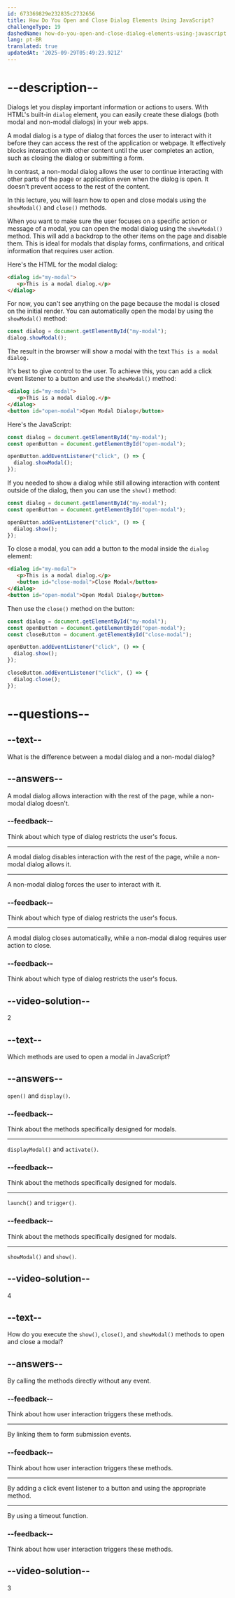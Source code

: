 ```yaml
---
id: 673369829e232835c2732656
title: How Do You Open and Close Dialog Elements Using JavaScript?
challengeType: 19
dashedName: how-do-you-open-and-close-dialog-elements-using-javascript
lang: pt-BR
translated: true
updatedAt: '2025-09-29T05:49:23.921Z'
---
```


# --description--

Dialogs let you display important information or actions to users. With HTML's built-in `dialog` element, you can easily create these dialogs (both modal and non-modal dialogs) in your web apps.

A modal dialog is a type of dialog that forces the user to interact with it before they can access the rest of the application or webpage. It effectively blocks interaction with other content until the user completes an action, such as closing the dialog or submitting a form.

In contrast, a non-modal dialog allows the user to continue interacting with other parts of the page or application even when the dialog is open. It doesn't prevent access to the rest of the content.

In this lecture, you will learn how to open and close modals using the `showModal()` and `close()` methods.

When you want to make sure the user focuses on a specific action or message of a modal, you can open the modal dialog using the `showModal()` method. This will add a backdrop to the other items on the page and disable them. This is ideal for modals that display forms, confirmations, and critical information that requires user action. 

Here's the HTML for the modal dialog:

```html
<dialog id="my-modal">
   <p>This is a modal dialog.</p>
</dialog>
```

For now, you can't see anything on the page because the modal is closed on the initial render. You can automatically open the modal by using the `showModal()` method:

```js
const dialog = document.getElementById("my-modal");
dialog.showModal();
```

The result in the browser will show a modal with the text `This is a modal dialog.`

It's best to give control to the user. To achieve this, you can add a click event listener to a button and use the `showModal()` method:

```html
<dialog id="my-modal">
   <p>This is a modal dialog.</p>
</dialog>
<button id="open-modal">Open Modal Dialog</button>
```

Here's the JavaScript:

```js
const dialog = document.getElementById("my-modal");
const openButton = document.getElementById("open-modal");

openButton.addEventListener("click", () => {
  dialog.showModal();
});
```

If you needed to show a dialog while still allowing interaction with content outside of the dialog, then you can use the `show()` method:

```js
const dialog = document.getElementById("my-modal");
const openButton = document.getElementById("open-modal");

openButton.addEventListener("click", () => {
  dialog.show();
});
```

To close a modal, you can add a button to the modal inside the `dialog` element:

```html
<dialog id="my-modal">
   <p>This is a modal dialog.</p>
   <button id="close-modal">Close Modal</button>
</dialog>
<button id="open-modal">Open Modal Dialog</button>
```

Then use the `close()` method on the button:

```js
const dialog = document.getElementById("my-modal");
const openButton = document.getElementById("open-modal");
const closeButton = document.getElementById("close-modal");

openButton.addEventListener("click", () => {
  dialog.show();
});

closeButton.addEventListener("click", () => {
  dialog.close();
});
```

# --questions--

## --text--

What is the difference between a modal dialog and a non-modal dialog?

## --answers--

A modal dialog allows interaction with the rest of the page, while a non-modal dialog doesn't.

### --feedback--

Think about which type of dialog restricts the user's focus.

---

A modal dialog disables interaction with the rest of the page, while a non-modal dialog allows it.

---

A non-modal dialog forces the user to interact with it.

### --feedback--

Think about which type of dialog restricts the user's focus.

---

A modal dialog closes automatically, while a non-modal dialog requires user action to close.

### --feedback--

Think about which type of dialog restricts the user's focus.

## --video-solution--

2

## --text--

Which methods are used to open a modal in JavaScript?

## --answers--

`open()` and `display()`.

### --feedback--

Think about the methods specifically designed for modals.

---

`displayModal()` and `activate()`.

### --feedback--

Think about the methods specifically designed for modals.

---

`launch()` and `trigger()`.

### --feedback--

Think about the methods specifically designed for modals.

---

`showModal()` and `show()`.

## --video-solution--

4

## --text--

How do you execute the `show()`, `close()`, and `showModal()` methods to open and close a modal?

## --answers--

By calling the methods directly without any event.

### --feedback--

Think about how user interaction triggers these methods.

---

By linking them to form submission events.

### --feedback--

Think about how user interaction triggers these methods.

---

By adding a click event listener to a button and using the appropriate method.

---

By using a timeout function.

### --feedback--

Think about how user interaction triggers these methods.

## --video-solution--

3

